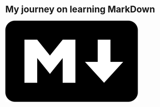 # My journey on learning MarkDown
![Image of Markdown](https://raw.githubusercontent.com/dcurtis/markdown-mark/99572b4a4f71b4ea2b1186a30f440ff2fcf66d27/svg/markdown-mark-solid.svg)


